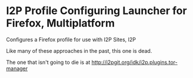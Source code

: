 I2P Profile Configuring Launcher for Firefox, Multiplatform
===========================================================

Configures a Firefox profile for use with I2P Sites, I2P

Like many of these approaches in the past, this one is dead.

The one that isn't going to die is at http://i2pgit.org/idk/i2p.plugins.tor-manager
